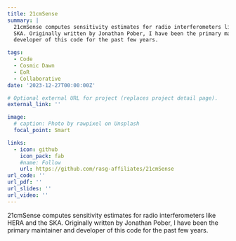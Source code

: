 ```yaml
---
title: 21cmSense
summary: |
  21cmSense computes sensitivity estimates for radio interferometers like HERA and the
  SKA. Originally written by Jonathan Pober, I have been the primary maintainer and
  developer of this code for the past few years.

tags:
  - Code
  - Cosmic Dawn
  - EoR
  - Collaborative
date: '2023-12-27T00:00:00Z'

# Optional external URL for project (replaces project detail page).
external_link: ''

image:
  # caption: Photo by rawpixel on Unsplash
  focal_point: Smart

links:
  - icon: github
    icon_pack: fab
    #name: Follow
    url: https://github.com/rasg-affiliates/21cmSense
url_code: ''
url_pdf: ''
url_slides: ''
url_video: ''
---
```


21cmSense computes sensitivity estimates for radio interferometers like HERA and the
SKA. Originally written by Jonathan Pober, I have been the primary maintainer and
developer of this code for the past few years.
